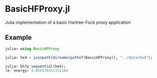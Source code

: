 # BasicHFProxy.jl

Julia implementation of a basic Hartree-Fock proxy application

## Example

```julia
julia> using BasicHFProxy

julia> he4 = joinpath(dirname(pathof(BasicHFProxy)), "../data/he4");

julia> bhfp_sequential(he4);
2e- energy= 4.050176411152184
```

